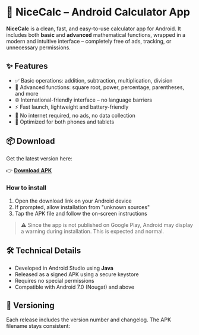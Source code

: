 # 📱 NiceCalc – Android Calculator App

**NiceCalc** is a clean, fast, and easy-to-use calculator app for Android. It includes both **basic** and **advanced** mathematical functions, wrapped in a modern and intuitive interface – completely free of ads, tracking, or unnecessary permissions.

## ✨ Features

- ✅ Basic operations: addition, subtraction, multiplication, division  
- 🧮 Advanced functions: square root, power, percentage, parentheses, and more  
- 🌐 International-friendly interface – no language barriers  
- ⚡ Fast launch, lightweight and battery-friendly  
- 🚫 No internet required, no ads, no data collection  
- 📱 Optimized for both phones and tablets  

## 📦 Download

Get the latest version here:

👉 **[Download APK](https://github.com/janlsn/NiceCalc/releases/latest/download/v1.0.0/NiceCalc.apk)**

### How to install

1. Open the download link on your Android device  
2. If prompted, allow installation from "unknown sources"  
3. Tap the APK file and follow the on-screen instructions  

> ⚠️ Since the app is not published on Google Play, Android may display a warning during installation. This is expected and normal.

## 🛠 Technical Details

- Developed in Android Studio using **Java**  
- Released as a signed APK using a secure keystore  
- Requires no special permissions  
- Compatible with Android 7.0 (Nougat) and above  

## 📌 Versioning

Each release includes the version number and changelog. The APK filename stays consistent:

